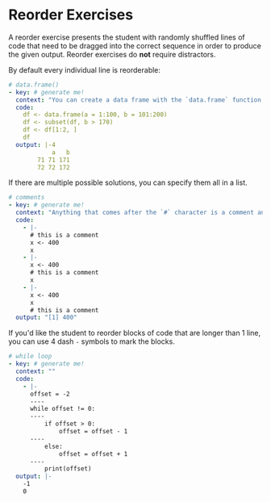 # Reorder Exercises

A reorder exercise presents the student with randomly shuffled lines of code
that need to be dragged into the correct sequence in order to produce the given
output. Reorder exercises do **not** require distractors.

By default every individual line is reorderable:

```yaml
# data.frame()
- key: # generate me!
  context: "You can create a data frame with the `data.frame` function."
  code:
    df <- data.frame(a = 1:100, b = 101:200)
    df <- subset(df, b > 170)
    df <- df[1:2, ]
    df
  output: |-4
            a   b
        71 71 171
        72 72 172
```

If there are multiple possible solutions, you can specify them all in a list.

```yaml
# comments
- key: # generate me!
  context: "Anything that comes after the `#` character is a comment and is not interpreted as code."
  code:
    - |-
      # this is a comment
      x <- 400
      x
    - |-
      x <- 400
      # this is a comment
      x
    - |-
      x <- 400
      x
      # this is a comment
  output: "[1] 400"

```

If you'd like the student to reorder blocks of code that are longer than 1 line,
you can use 4 dash `-` symbols to mark the blocks.

```yaml
# while loop
- key: # generate me!
  context: ""
  code:
    - |-
      offset = -2
      ----
      while offset != 0:
      ----
          if offset > 0:
              offset = offset - 1
      ----
          else:
              offset = offset + 1
      ----
          print(offset)
  output: |-
    -1
    0
```
